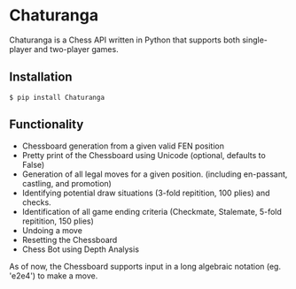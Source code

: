 # Chaturanga

Chaturanga is a Chess API written in Python that supports both single-player and two-player games.

## Installation

```
$ pip install Chaturanga
```

## Functionality

* Chessboard generation from a given valid FEN position
* Pretty print of the Chessboard using Unicode (optional, defaults to False)
* Generation of all legal moves for a given position. (including en-passant, castling, and promotion)
* Identifying potential draw situations (3-fold repitition, 100 plies) and checks.
* Identification of all game ending criteria (Checkmate, Stalemate, 5-fold repitition, 150 plies)
* Undoing a move
* Resetting the Chessboard
* Chess Bot using Depth Analysis

As of now, the Chessboard supports input in a long algebraic notation (eg. 'e2e4') to make a move.
